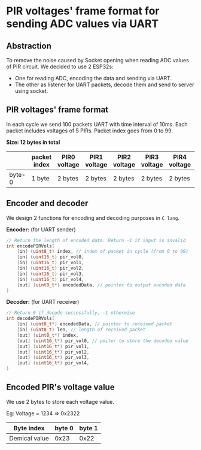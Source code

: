 # PIR voltages' frame format for sending ADC values via UART

## Abstraction

To remove the noise caused by Socket opening when reading ADC values of PIR circuit. We decided to use 2 ESP32s:

- One for reading ADC, encoding the data and sending via UART.
- The other as listener for UART packets, decode them and send to server using socket.

## PIR voltages' frame format

In each cycle we send 100 packets UART with time interval of 10ms. Each packet includes voltages of 5 PIRs. Packet index goes from 0 to 99.


**Size: 12 bytes in total**

|        | packet index | PIR0 voltage | PIR1 voltage | PIR2 voltage | PIR3 voltage | PIR4 voltage | checksum |         |
| ------ | ------------ | -------------- | -------------- | -------------- | -------------- | -------------- | -------- | ------- |
| byte-0 | 1 byte       | 2 bytes        | 2 bytes        | 2 bytes        | 2 bytes        | 2 bytes        | 1 byte   | byte-11 |

## Encoder and decoder

We design 2 functions for encoding and decoding purposes in `C lang`.

**Encoder:** (for UART sender)

```c
// Return the length of encoded data. Return -1 if input is invalid
int encodePIRVols(
    [in] (uint8_t) index, // index of packet in cycle (from 0 to 99)
    [in] (uint16_t) pir_vol0,
    [in] (uint16_t) pir_vol1,
    [in] (uint16_t) pir_vol2,
    [in] (uint16_t) pir_vol3,
    [in] (uint16_t) pir_vol4,
    [out] (uint8_t*) encodedData, // pointer to output encoded data
)

```

**Decoder:** (for UART receiver)

```c
// Return 0 if decode successfully, -1 otherwise
int decodePIRVols(
    [in] (uint8_t*) encodedData, // pointer to received packet
    [in] (uint8_t) len, // length of received packet
    [out] (uint8_t*) index,
    [out] (uint16_t*) pir_vol0, // poiter to store the decoded value
    [out] (uint16_t*) pir_vol1,
    [out] (uint16_t*) pir_vol2,
    [out] (uint16_t*) pir_vol3,
    [out] (uint16_t*) pir_vol4,
)

```

## Encoded PIR's voltage value

We use 2 bytes to store each voltage value. 

Eg: Voltage = 1234 => 0x2322

| Byte index | byte 0 | byte 1 |
| - | - | - |
| Demical value | 0x23 | 0x22 |